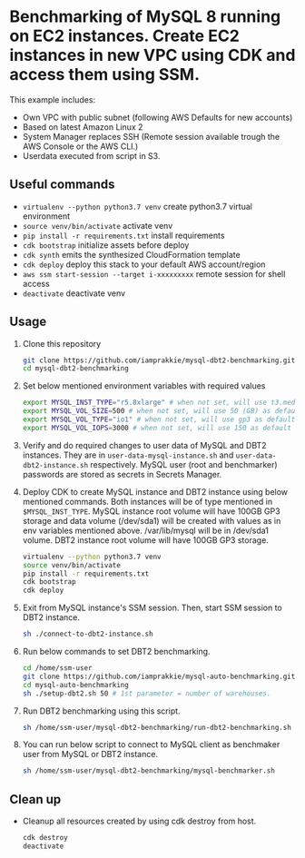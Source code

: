 
# Benchmarking of MySQL 8 running on EC2 instances. Create EC2 instances in new VPC using CDK and access them using SSM.

This example includes:

* Own VPC with public subnet (following AWS Defaults for new accounts)
* Based on latest Amazon Linux 2
* System Manager replaces SSH (Remote session available trough the AWS Console or the AWS CLI.)
* Userdata executed from script in S3.

## Useful commands

 * `virtualenv --python python3.7 venv` create python3.7 virtual environment
 * `source venv/bin/activate`   activate venv
 * `pip install -r requirements.txt`    install requirements
 * `cdk bootstrap`   initialize assets before deploy
 * `cdk synth`       emits the synthesized CloudFormation template
 * `cdk deploy`      deploy this stack to your default AWS account/region
 * `aws ssm start-session --target i-xxxxxxxxx` remote session for shell access
 * `deactivate` deactivate venv

## Usage

1. Clone this repository
    ```bash
    git clone https://github.com/iamprakkie/mysql-dbt2-benchmarking.git
    cd mysql-dbt2-benchmarking
    ```

1. Set below mentioned environment variables with required values
    ```bash
    export MYSQL_INST_TYPE="r5.8xlarge" # when not set, will use t3.medium as default value
    export MYSQL_VOL_SIZE=500 # when not set, will use 50 (GB) as default value
    export MYSQL_VOL_TYPE="io1" # when not set, will use gp3 as default value
    export MYSQL_VOL_IOPS=3000 # when not set, will use 150 as default value. This value will be used only for gp3, io1 and io2 volume types.
    ```
1. Verify and do required changes to user data of MySQL and DBT2 instances. They are in `user-data-mysql-instance.sh` and `user-data-dbt2-instance.sh` respectively. MySQL user (root and benchmarker) passwords are stored as secrets in Secrets Manager.

1. Deploy CDK to create MySQL instance and DBT2 instance using below mentioned commands. Both instances will be of type mentioned in `$MYSQL_INST_TYPE`. MySQL instance root volume will have 100GB GP3 storage and data volume (/dev/sda1) will be created with values as in env variables mentioned above. /var/lib/mysql will be in /dev/sda1 volume. DBT2 instance root volume will have 100GB GP3 storage. 
    ```bash
    virtualenv --python python3.7 venv
    source venv/bin/activate
    pip install -r requirements.txt
    cdk bootstrap
    cdk deploy
    ```

1. Exit from MySQL instance's SSM session. Then, start SSM session to DBT2 instance.
    ```bash
    sh ./connect-to-dbt2-instance.sh
    ```

1. Run below commands to set DBT2 benchmarking.
    ```bash
    cd /home/ssm-user
    git clone https://github.com/iamprakkie/mysql-auto-benchmarking.git
    cd mysql-auto-benchmarking
    sh ./setup-dbt2.sh 50 # 1st parameter = number of warehouses.
    ```

1. Run DBT2 benchmarking using this script.
    ```bash
    sh /home/ssm-user/mysql-dbt2-benchmarking/run-dbt2-benchmarking.sh 50 600 30 # 1st parameter = number of warehouses (default=20), 2nd parameter = test run duration (default=300s); 3rd parameter = number of connections (default=20).
    ```

1. You can run below script to connect to MySQL client as benchmaker user from MySQL or DBT2 instance.
    ```bash
    sh /home/ssm-user/mysql-dbt2-benchmarking/mysql-benchmarker.sh
    ```
## Clean up

* Cleanup all resources created by using cdk destroy from host.
    ```bash
    cdk destroy
    deactivate
    ```
